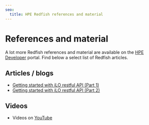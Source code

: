 ```yaml
---
seo:
  title: HPE Redfish references and material
---
```


# References and material

A lot more Redfish references and material are available on the [HPE Developer](https://developer.hpe.com) portal. Find below a select list of Redfish articles. 

## Articles / blogs

* [Getting started with iLO restful API (Part 1)](https://developer.hpe.com/blog/getting-started-with-ilo-restful-api-redfish-api-conformance/)
* [Getting started with iLO restful API (Part 2)](https://developer.hpe.com/blog/getting-started-with-the-redfish-api-part-2/)

## Videos

* Videos on [YouTube](https://www.youtube.com/results?search_query=redfish+dmtf)




